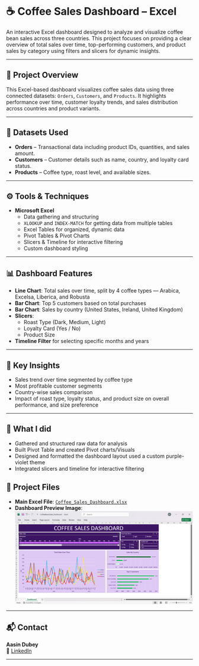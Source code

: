 # ☕ Coffee Sales Dashboard – Excel

An interactive Excel dashboard designed to analyze and visualize coffee bean sales across three countries. This project focuses on providing a clear overview of total sales over time, top-performing customers, and product sales by category using filters and slicers for dynamic insights.

---

## 📌 Project Overview

This Excel-based dashboard visualizes coffee sales data using three connected datasets: `Orders`, `Customers`, and `Products`. It highlights performance over time, customer loyalty trends, and sales distribution across countries and product variants.

---

## 📂 Datasets Used

- **Orders** – Transactional data including product IDs, quantities, and sales amount.
- **Customers** – Customer details such as name, country, and loyalty card status.
- **Products** – Coffee type, roast level, and available sizes.

---

## ⚙️ Tools & Techniques

- **Microsoft Excel**
  - Data gathering and structuring
  - `XLOOKUP` and `INDEX-MATCH` for getting data from multiple tables
  - Excel Tables for organized, dynamic data
  - Pivot Tables & Pivot Charts
  - Slicers & Timeline for interactive filtering
  - Custom dashboard styling

---

## 📊 Dashboard Features

- **Line Chart**: Total sales over time, split by 4 coffee types — Arabica, Excelsa, Liberica, and Robusta  
- **Bar Chart**: Top 5 customers based on total purchases  
- **Bar Chart**: Sales by country (United States, Ireland, United Kingdom)  
- **Slicers**:
  - Roast Type (Dark, Medium, Light)
  - Loyalty Card (Yes / No)
  - Product Size  
- **Timeline Filter** for selecting specific months and years

---

## 🧠 Key Insights

- Sales trend over time segmented by coffee type
- Most profitable customer segments
- Country-wise sales comparison
- Impact of roast type, loyalty status, and product size on overall performance, and size preference

---

## 🔨 What I did

- Gathered and structured raw data for analysis  
- Built Pivot Table and created Pivot charts/Visuals
- Designed and formatted the dashboard layout used a custom purple-violet theme  
- Integrated slicers and timeline for interactive filtering

  
## 📎 Project Files

- **Main Excel File**: [`Coffee_Sales_Dashboard.xlsx`](https://github.com/AasinTheAnalyst/Excel_Coffee_Sales_Dashboard/blob/3292548ddf62c50d4fafcdbc6def10b87010fb38/CoffeeBeansSales_Dashboard.xlsx)
- **Dashboard Preview Image**: ![Dashboard Preview](https://github.com/AasinTheAnalyst/Excel_Coffee_Sales_Dashboard/blob/3292548ddf62c50d4fafcdbc6def10b87010fb38/DashBoard_Image.png)

---

## 📬 Contact

**Aasin Dubey**  
🔗 [LinkedIn](https://www.linkedin.com/in/aasin-dubey/)  

---

